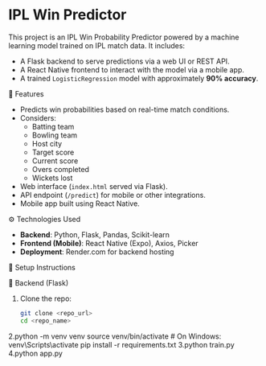 # IPL Win Predictor

This project is an IPL Win Probability Predictor powered by a machine learning model trained on IPL match data. It includes:

- A Flask backend to serve predictions via a web UI or REST API.
- A React Native frontend to interact with the model via a mobile app.
- A trained `LogisticRegression` model with approximately **90% accuracy**.


 🎯 Features

- Predicts win probabilities based on real-time match conditions.
- Considers:
  - Batting team
  - Bowling team
  - Host city
  - Target score
  - Current score
  - Overs completed
  - Wickets lost
- Web interface (`index.html` served via Flask).
- API endpoint (`/predict`) for mobile or other integrations.
- Mobile app built using React Native.

⚙️ Technologies Used

- **Backend**: Python, Flask, Pandas, Scikit-learn
- **Frontend (Mobile)**: React Native (Expo), Axios, Picker
- **Deployment**: Render.com for backend hosting


 🚀 Setup Instructions

🔧 Backend (Flask)

1. Clone the repo:
   ```bash
   git clone <repo_url>
   cd <repo_name>
2.python -m venv venv
source venv/bin/activate  # On Windows: venv\Scripts\activate
pip install -r requirements.txt
3.python train.py
4.python app.py

